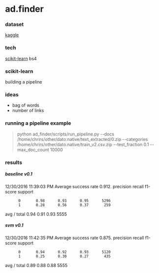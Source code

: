 # ad.finder

### dataset
[kaggle](https://www.kaggle.com/c/dato-native/data)

### tech
[scikit-learn](http://scikit-learn.org/stable/tutorial/text_analytics/working_with_text_data.html)
bs4


### scikit-learn

building a pipeline

###  ideas
* bag of words
* number of links

### running a pipeline example
> python ad_finder/scripts/run_pipeline.py --docs /home/chrirs/other/dato.native/text_extracted/0.zip --categories /home/chrirs/other/dato.native/train_v2.csv.zip --test_fraction 0.1 --max_doc_count 10000


### results
#####  baseline v0.1
12/30/2016 11:39:03 PM Average success rate 0.912.
             precision    recall  f1-score   support

          0       0.98      0.93      0.95      5296
          1       0.28      0.56      0.37       259

avg / total       0.94      0.91      0.93      5555

##### svm v0.1
12/30/2016 11:42:35 PM Average success rate 0.875.
             precision    recall  f1-score   support

          0       0.94      0.92      0.93      5120
          1       0.25      0.30      0.27       435

avg / total       0.89      0.88      0.88      5555